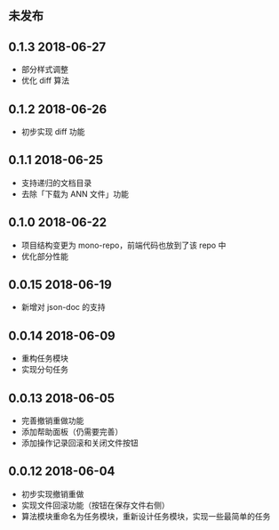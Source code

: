 ## 未发布

## 0.1.3 2018-06-27

* 部分样式调整
* 优化 diff 算法

## 0.1.2 2018-06-26

* 初步实现 diff 功能

## 0.1.1 2018-06-25

* 支持递归的文档目录
* 去除「下载为 ANN 文件」功能

## 0.1.0 2018-06-22

* 项目结构变更为 mono-repo，前端代码也放到了该 repo 中
* 优化部分性能

## 0.0.15 2018-06-19

* 新增对 json-doc 的支持

## 0.0.14 2018-06-09

* 重构任务模块
* 实现分句任务

## 0.0.13 2018-06-05

* 完善撤销重做功能
* 添加帮助面板（仍需要完善）
* 添加操作记录回滚和关闭文件按钮

## 0.0.12 2018-06-04

* 初步实现撤销重做
* 实现文件回滚功能（按钮在保存文件右侧）
* 算法模块重命名为任务模块，重新设计任务模块，实现一些最简单的任务
